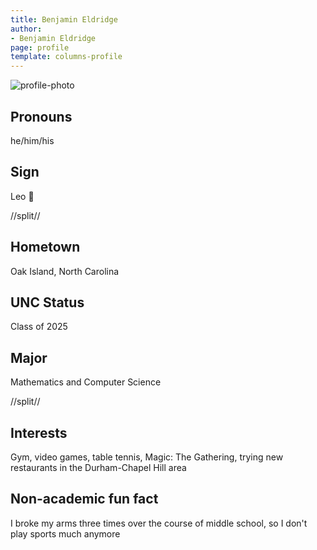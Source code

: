 ```yaml
---
title: Benjamin Eldridge
author:
- Benjamin Eldridge
page: profile
template: columns-profile
---
```


![profile-photo](../../../static/profile-photos/benjaben.jpg)

## Pronouns
he/him/his

## Sign
Leo 🦁

//split//

## Hometown
Oak Island, North Carolina

## UNC Status
Class of 2025

## Major
Mathematics and Computer Science 

//split//

## Interests
Gym, video games, table tennis, Magic: The Gathering, trying new restaurants in the Durham-Chapel Hill area

## Non-academic fun fact
I broke my arms three times over the course of middle school, so I don't play sports much anymore